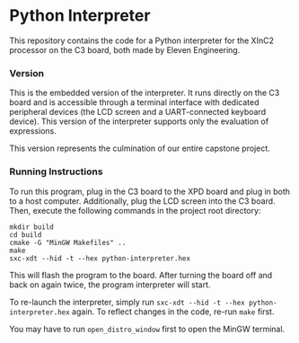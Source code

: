 # Python Interpreter

This repository contains the code for a Python interpreter for the XInC2 processor on the C3 board, both made by Eleven Engineering.

### Version

This is the embedded version of the interpreter. It runs directly on the C3 board and is accessible through a terminal interface with dedicated peripheral devices (the LCD screen and a UART-connected keyboard device). This version of the interpreter supports only the evaluation of expressions.

This version represents the culmination of our entire capstone project.

### Running Instructions

To run this program, plug in the C3 board to the XPD board and plug in both to a host computer. Additionally, plug the LCD screen into the C3 board. Then, execute the following commands in the project root directory:

```
mkdir build
cd build
cmake -G "MinGW Makefiles" ..
make
sxc-xdt --hid -t --hex python-interpreter.hex
```

This will flash the program to the board. After turning the board off and back on again twice, the program interpreter will start.

To re-launch the interpreter, simply run `sxc-xdt --hid -t --hex python-interpreter.hex` again. To reflect changes in the code, re-run `make` first.

You may have to run ```open_distro_window``` first to open the MinGW terminal.
